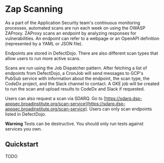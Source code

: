 # Zap Scanning

As a part of the Application Security team's continuous monitoring processes, automated scans are run each week on using the OWASP ZAProxy. ZAProxy scans an endpoint by analyzing responses for vulnerabilities. An endpoint can refer to a webpage or an OpenAPI definition (represented by a YAML or JSON file).


Endpoints are stored in DefectDojo. There are also different scan types that allow users to run more active scans.


Scans are run using the Job Dispatcher pattern. After fetching a list of endpoints from DefectDojo, a CronJob will send messages to GCP's PubSub service with information about the endpoint, the scan type, the CodeDx project, and the Slack channel to contact. A GKE job will be created to run the scan and upload results to CodeDx and Slack if requested.

Users can also request a scan via SDARQ. Go to [https://sdarq.dsp-appsec.broadinstitute.org/scan-service](https://sdarq.dsp-appsec.broadinstitute.org/scan-service). Users can only scan endpoints listed in DefectDojo.

**Warning**
Tests can be destructive. You should only run tests against services you own.

## Quickstart

TODO